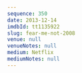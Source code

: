 ```yaml
---
sequence: 350
date: 2013-12-14
imdbId: tt1135922
slug: fear-me-not-2008
venue: null
venueNotes: null
medium: Netflix
mediumNotes: null
---
```

